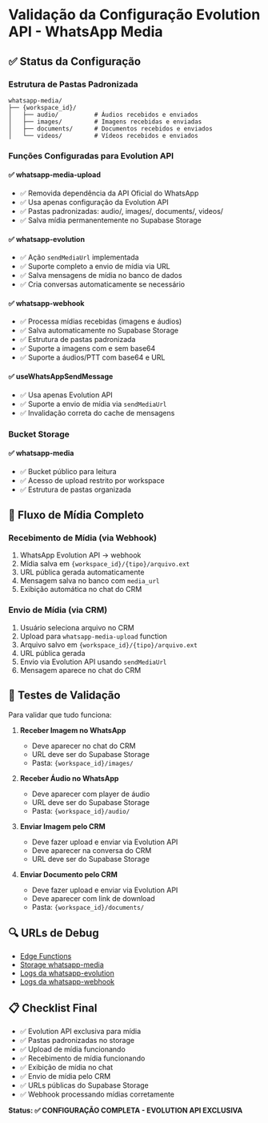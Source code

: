 # Validação da Configuração Evolution API - WhatsApp Media

## ✅ Status da Configuração

### Estrutura de Pastas Padronizada
```
whatsapp-media/
├── {workspace_id}/
│   ├── audio/          # Áudios recebidos e enviados
│   ├── images/         # Imagens recebidas e enviadas  
│   ├── documents/      # Documentos recebidos e enviados
│   └── videos/         # Vídeos recebidos e enviados
```

### Funções Configuradas para Evolution API

#### ✅ whatsapp-media-upload
- ✅ Removida dependência da API Oficial do WhatsApp
- ✅ Usa apenas configuração da Evolution API
- ✅ Pastas padronizadas: audio/, images/, documents/, videos/
- ✅ Salva mídia permanentemente no Supabase Storage

#### ✅ whatsapp-evolution  
- ✅ Ação `sendMediaUrl` implementada
- ✅ Suporte completo a envio de mídia via URL
- ✅ Salva mensagens de mídia no banco de dados
- ✅ Cria conversas automaticamente se necessário

#### ✅ whatsapp-webhook
- ✅ Processa mídias recebidas (imagens e áudios)
- ✅ Salva automaticamente no Supabase Storage
- ✅ Estrutura de pastas padronizada
- ✅ Suporte a imagens com e sem base64
- ✅ Suporte a áudios/PTT com base64 e URL

#### ✅ useWhatsAppSendMessage
- ✅ Usa apenas Evolution API
- ✅ Suporte a envio de mídia via `sendMediaUrl`
- ✅ Invalidação correta do cache de mensagens

### Bucket Storage

#### ✅ whatsapp-media
- ✅ Bucket público para leitura
- ✅ Acesso de upload restrito por workspace
- ✅ Estrutura de pastas organizada

## 🔄 Fluxo de Mídia Completo

### Recebimento de Mídia (via Webhook)
1. WhatsApp Evolution API → webhook
2. Mídia salva em `{workspace_id}/{tipo}/arquivo.ext`
3. URL pública gerada automaticamente
4. Mensagem salva no banco com `media_url`
5. Exibição automática no chat do CRM

### Envio de Mídia (via CRM)
1. Usuário seleciona arquivo no CRM
2. Upload para `whatsapp-media-upload` function
3. Arquivo salvo em `{workspace_id}/{tipo}/arquivo.ext`
4. URL pública gerada
5. Envio via Evolution API usando `sendMediaUrl`
6. Mensagem aparece no chat do CRM

## 🎯 Testes de Validação

Para validar que tudo funciona:

1. **Receber Imagem no WhatsApp**
   - Deve aparecer no chat do CRM
   - URL deve ser do Supabase Storage
   - Pasta: `{workspace_id}/images/`

2. **Receber Áudio no WhatsApp**
   - Deve aparecer com player de áudio
   - URL deve ser do Supabase Storage  
   - Pasta: `{workspace_id}/audio/`

3. **Enviar Imagem pelo CRM**
   - Deve fazer upload e enviar via Evolution API
   - Deve aparecer na conversa do CRM
   - URL deve ser do Supabase Storage

4. **Enviar Documento pelo CRM**
   - Deve fazer upload e enviar via Evolution API
   - Deve aparecer com link de download
   - Pasta: `{workspace_id}/documents/`

## 🔍 URLs de Debug

- [Edge Functions](https://supabase.com/dashboard/project/mqotdnvwyjhyiqzbefpm/functions)
- [Storage whatsapp-media](https://supabase.com/dashboard/project/mqotdnvwyjhyiqzbefpm/storage/buckets/whatsapp-media)
- [Logs da whatsapp-evolution](https://supabase.com/dashboard/project/mqotdnvwyjhyiqzbefpm/functions/whatsapp-evolution/logs)
- [Logs da whatsapp-webhook](https://supabase.com/dashboard/project/mqotdnvwyjhyiqzbefpm/functions/whatsapp-webhook/logs)

## 📋 Checklist Final

- ✅ Evolution API exclusiva para mídia
- ✅ Pastas padronizadas no storage  
- ✅ Upload de mídia funcionando
- ✅ Recebimento de mídia funcionando
- ✅ Exibição de mídia no chat
- ✅ Envio de mídia pelo CRM
- ✅ URLs públicas do Supabase Storage
- ✅ Webhook processando mídias corretamente

**Status: ✅ CONFIGURAÇÃO COMPLETA - EVOLUTION API EXCLUSIVA**